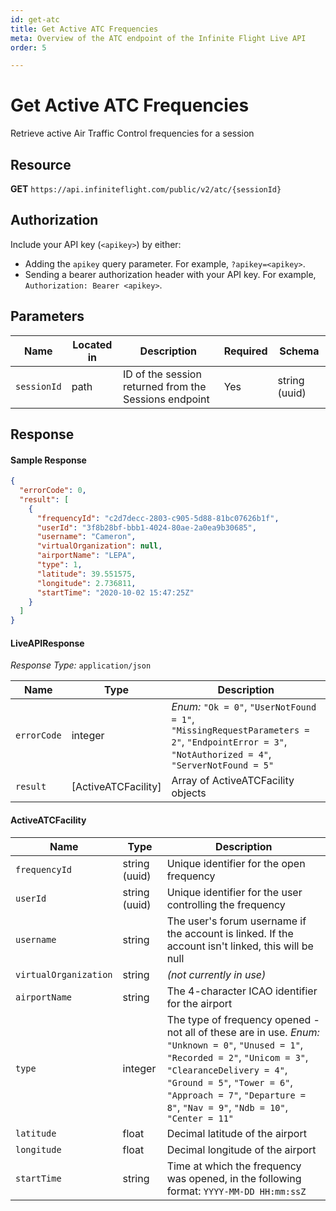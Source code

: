 ```yaml
---
id: get-atc
title: Get Active ATC Frequencies
meta: Overview of the ATC endpoint of the Infinite Flight Live API
order: 5

---
```


# Get Active ATC Frequencies

Retrieve active Air Traffic Control frequencies for a session



## Resource

**GET** `https://api.infiniteflight.com/public/v2/atc/{sessionId}`



## Authorization

Include your API key (`<apikey>`) by either:

- Adding the `apikey` query parameter. For example, `?apikey=<apikey>`.
- Sending a bearer authorization header with your API key. For example, `Authorization: Bearer <apikey>`.



## Parameters

| Name        | Located in | Description                                           | Required | Schema        |
| ----------- | ---------- | ----------------------------------------------------- | -------- | ------------- |
| `sessionId` | path       | ID of the session returned from the Sessions endpoint | Yes      | string (uuid) |



## Response

#### Sample Response

```json
{
  "errorCode": 0,
  "result": [
    {
      "frequencyId": "c2d7decc-2803-c905-5d88-81bc07626b1f",
      "userId": "3f8b28bf-bbb1-4024-80ae-2a0ea9b30685",
      "username": "Cameron",
      "virtualOrganization": null,
      "airportName": "LEPA",
      "type": 1,
      "latitude": 39.551575,
      "longitude": 2.736811,
      "startTime": "2020-10-02 15:47:25Z"
    }
  ]
}
```



#### LiveAPIResponse

*Response Type:* `application/json`

| Name        | Type                | Description                                                  |
| ----------- | ------------------- | ------------------------------------------------------------ |
| `errorCode` | integer             | _Enum:_ `"Ok = 0"`, `"UserNotFound = 1"`, `"MissingRequestParameters = 2"`, `"EndpointError = 3"`, `"NotAuthorized = 4"`, `"ServerNotFound = 5"` |
| `result`    | [ActiveATCFacility] | Array of ActiveATCFacility objects                           |



#### ActiveATCFacility

| Name                  | Type          | Description                                                  |
| --------------------- | ------------- | ------------------------------------------------------------ |
| `frequencyId`         | string (uuid) | Unique identifier for the open frequency                     |
| `userId`              | string (uuid) | Unique identifier for the user controlling the frequency     |
| `username`            | string        | The user's forum username if the account is linked. If the account isn't linked, this will be null |
| `virtualOrganization` | string        | *(not currently in use)*                                     |
| `airportName`         | string        | The 4-character ICAO identifier for the airport              |
| `type`                | integer       | The type of frequency opened - not all of these are in use. *Enum:* `"Unknown = 0"`, `"Unused = 1"`, `"Recorded = 2"`, `"Unicom = 3"`, `"ClearanceDelivery = 4"`, `"Ground = 5"`, `"Tower = 6"`, `"Approach = 7"`, `"Departure = 8"`, `"Nav = 9"`, `"Ndb = 10"`, `"Center = 11"` |
| `latitude`            | float         | Decimal latitude of the airport                              |
| `longitude`           | float         | Decimal longitude of the airport                             |
| `startTime `          | string        | Time at which the frequency was opened, in the following format: `YYYY-MM-DD HH:mm:ssZ` |